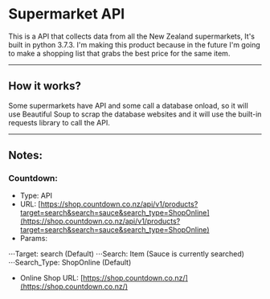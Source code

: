# Supermarket API
This is a API that collects data from all the New Zealand supermarkets, It's built in python 3.7.3.
I'm making this product because in the future I'm going to make a shopping list that grabs the best price for the same item.

------

## How it works?
Some supermarkets have API and some call a database onload, so it will use Beautiful Soup to scrap the database websites and it will use the built-in requests library to call the API.

------

## Notes:
### Countdown:
* Type: API
* URL: [https://shop.countdown.co.nz/api/v1/products?target=search&search=sauce&search_type=ShopOnline](https://shop.countdown.co.nz/api/v1/products?target=search&search=sauce&search_type=ShopOnline)
* Params:

⋅⋅⋅Target: search (Default)
⋅⋅⋅Search: Item (Sauce is currently searched)
⋅⋅⋅Search_Type: ShopOnline (Default)
* Online Shop URL: [https://shop.countdown.co.nz/](https://shop.countdown.co.nz/)
